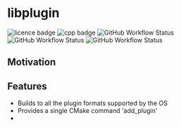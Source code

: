 # libplugin

![licence badge](https://img.shields.io/badge/licence-MIT-blue?style=for-the-badge)
![cpp badge](https://img.shields.io/badge/C%2B%2B-17-blue?style=for-the-badge)
![GitHub Workflow Status](https://img.shields.io/github/actions/workflow/status/adriensalon/libplugin/windows.yaml?label=windows%20(AAX,%20VST2,%20VST3)&style=for-the-badge)
![GitHub Workflow Status](https://img.shields.io/github/actions/workflow/status/adriensalon/libplugin/macos.yaml?label=macos%20(AUv2,%20AUv3,%20AAX,%20VST2,%20VST3)&style=for-the-badge)
![GitHub Workflow Status](https://img.shields.io/github/actions/workflow/status/adriensalon/libplugin/linux.yaml?label=linux%20(VST2,%20VST3)&style=for-the-badge)

## Motivation

## Features
- Builds to all the plugin formats supported by the OS
- Provides a single CMake command 'add_plugin'
- 